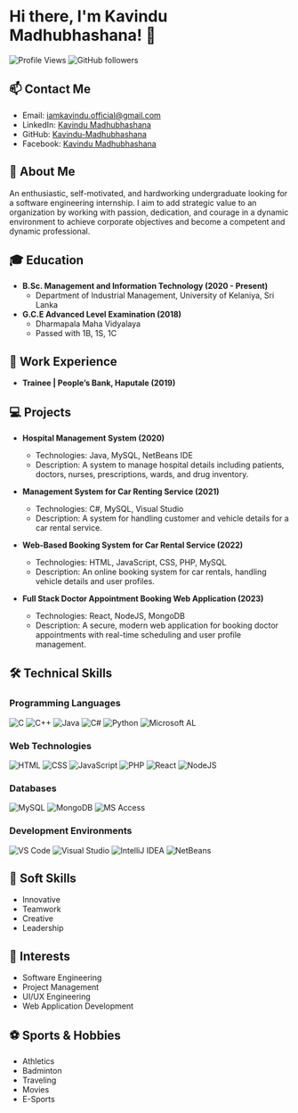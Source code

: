 # Hi there, I'm Kavindu Madhubhashana! 👋

![Profile Views](https://komarev.com/ghpvc/?username=Kavindu-Madhubhashana&style=flat-square)
![GitHub followers](https://img.shields.io/github/followers/Kavindu-Madhubhashana?label=Follow&style=social)

## 📫 Contact Me
- Email: [iamkavindu.official@gmail.com](mailto:iamkavindu.official@gmail.com)
- LinkedIn: [Kavindu Madhubhashana](https://www.linkedin.com/in/kavindu-madhubhashana/)
- GitHub: [Kavindu-Madhubhashana](https://github.com/Kavindu-Madhubhashana)
- Facebook: [Kavindu Madhubhashana](http://www.facebook.com/kavindu.madhubhashana.71)

## 🚀 About Me
An enthusiastic, self-motivated, and hardworking undergraduate looking for a software engineering internship. I aim to add strategic value to an organization by working with passion, dedication, and courage in a dynamic environment to achieve corporate objectives and become a competent and dynamic professional.

## 🎓 Education
- **B.Sc. Management and Information Technology (2020 - Present)**
  - Department of Industrial Management, University of Kelaniya, Sri Lanka
- **G.C.E Advanced Level Examination (2018)**
  - Dharmapala Maha Vidyalaya
  - Passed with 1B, 1S, 1C

## 💼 Work Experience
- **Trainee | People’s Bank, Haputale (2019)**

## 💻 Projects
- **Hospital Management System (2020)**
  - Technologies: Java, MySQL, NetBeans IDE
  - Description: A system to manage hospital details including patients, doctors, nurses, prescriptions, wards, and drug inventory.

- **Management System for Car Renting Service (2021)**
  - Technologies: C#, MySQL, Visual Studio
  - Description: A system for handling customer and vehicle details for a car rental service.

- **Web-Based Booking System for Car Rental Service (2022)**
  - Technologies: HTML, JavaScript, CSS, PHP, MySQL
  - Description: An online booking system for car rentals, handling vehicle details and user profiles.

- **Full Stack Doctor Appointment Booking Web Application (2023)**
  - Technologies: React, NodeJS, MongoDB
  - Description: A secure, modern web application for booking doctor appointments with real-time scheduling and user profile management.

## 🛠️ Technical Skills

### Programming Languages
![C](https://img.shields.io/badge/-C-A8B9CC?style=flat-square&logo=c&logoColor=white)
![C++](https://img.shields.io/badge/-C++-00599C?style=flat-square&logo=c%2B%2B&logoColor=white)
![Java](https://img.shields.io/badge/-Java-007396?style=flat-square&logo=java&logoColor=white)
![C#](https://img.shields.io/badge/-C%23-239120?style=flat-square&logo=c-sharp&logoColor=white)
![Python](https://img.shields.io/badge/-Python-3776AB?style=flat-square&logo=python&logoColor=white)
![Microsoft AL](https://img.shields.io/badge/-Microsoft%20AL-0078D6?style=flat-square&logo=microsoft&logoColor=white)

### Web Technologies
![HTML](https://img.shields.io/badge/-HTML-E34F26?style=flat-square&logo=html5&logoColor=white)
![CSS](https://img.shields.io/badge/-CSS-1572B6?style=flat-square&logo=css3&logoColor=white)
![JavaScript](https://img.shields.io/badge/-JavaScript-F7DF1E?style=flat-square&logo=javascript&logoColor=black)
![PHP](https://img.shields.io/badge/-PHP-777BB4?style=flat-square&logo=php&logoColor=white)
![React](https://img.shields.io/badge/-React-61DAFB?style=flat-square&logo=react&logoColor=black)
![NodeJS](https://img.shields.io/badge/-Node.js-339933?style=flat-square&logo=node.js&logoColor=white)

### Databases
![MySQL](https://img.shields.io/badge/-MySQL-4479A1?style=flat-square&logo=mysql&logoColor=white)
![MongoDB](https://img.shields.io/badge/-MongoDB-47A248?style=flat-square&logo=mongodb&logoColor=white)
![MS Access](https://img.shields.io/badge/-MS%20Access-A4373A?style=flat-square&logo=microsoft-access&logoColor=white)

### Development Environments
![VS Code](https://img.shields.io/badge/-VS%20Code-007ACC?style=flat-square&logo=visual-studio-code&logoColor=white)
![Visual Studio](https://img.shields.io/badge/-Visual%20Studio-5C2D91?style=flat-square&logo=visual-studio&logoColor=white)
![IntelliJ IDEA](https://img.shields.io/badge/-IntelliJ%20IDEA-000000?style=flat-square&logo=intellij-idea&logoColor=white)
![NetBeans](https://img.shields.io/badge/-NetBeans-1B6AC6?style=flat-square&logo=apache-netbeans-ide&logoColor=white)

## 🌟 Soft Skills
- Innovative
- Teamwork
- Creative
- Leadership

## 🎯 Interests
- Software Engineering
- Project Management
- UI/UX Engineering
- Web Application Development

## ⚽ Sports & Hobbies
- Athletics
- Badminton
- Traveling
- Movies
- E-Sports
